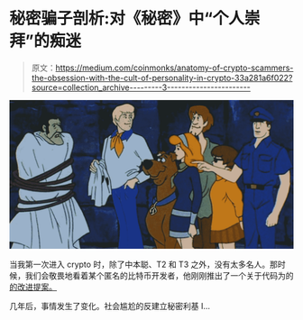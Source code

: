 # 秘密骗子剖析:对《秘密》中“个人崇拜”的痴迷

> 原文：<https://medium.com/coinmonks/anatomy-of-crypto-scammers-the-obsession-with-the-cult-of-personality-in-crypto-33a281a6f022?source=collection_archive---------3----------------------->

![](img/7f0da6e183de7661176f5f8b95efc546.png)

当我第一次进入 crypto 时，除了中本聪、T2 和 T3 之外，没有太多名人。那时候，我们会敬畏地看着某个匿名的比特币开发者，他刚刚推出了一个关于代码为的[的改进提案。](https://coinmarketcap.com/alexandria/article/who-are-bitcoin-cores-developers)

几年后，事情发生了变化。社会尴尬的反建立秘密利基 I…